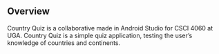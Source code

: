 ## Overview

Country Quiz is a collaborative made in Android Studio for CSCI 4060 at UGA. Country Quiz is a simple quiz application, testing the user’s knowledge of countries and continents.
